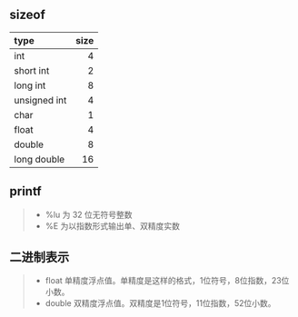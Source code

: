 ## sizeof
|    type     | size |
| :---------- | ---: |
| int         |  4   |
| short int   |  2   |
| long int    |  8   |
| unsigned int|  4   |
| char        |  1   |
| float       |  4   |
| double      |  8   |
| long double |  16  |

## printf
> * %lu 为 32 位无符号整数
> * %E 为以指数形式输出单、双精度实数

## 二进制表示
> * float 	单精度浮点值。单精度是这样的格式，1位符号，8位指数，23位小数。
> * double 	双精度浮点值。双精度是1位符号，11位指数，52位小数。
